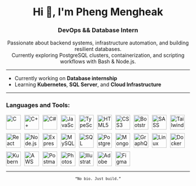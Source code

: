 <h1 align="center">Hi 👋, I'm Pheng Mengheak</h1>
<h3 align="center">DevOps && Database Intern</h3>

<p align="center">
  Passionate about backend systems, infrastructure automation, and building resilient databases.<br>
  Currently exploring PostgreSQL clusters, containerization, and scripting workflows with Bash & Node.js.
</p>

---

- Currently working on **Database internship**  
- Learning **Kubernetes**, **SQL Server**, and **Cloud Infrastructure**  

---
<h3 align="left">Languages and Tools:</h3>

<div align="left" style="display: flex; flex-wrap: wrap; gap: 10px">

<!-- Programming Languages -->
  <img src="https://img.icons8.com/color/48/c-programming.png" alt="C" width="40" height="40"/>
  <img src="https://img.icons8.com/color/48/c-plus-plus-logo.png" alt="C++" width="40" height="40"/>
  <img src="https://img.icons8.com/color/48/c-sharp-logo.png" alt="C#" width="40" height="40"/>
  <img src="https://img.icons8.com/color/48/javascript--v1.png" alt="JavaScript" width="40" height="40"/>
  <img src="https://img.icons8.com/color/48/typescript.png" alt="TypeScript" width="40" height="40"/>

<!-- Frontend & UI -->
  <img src="https://img.icons8.com/color/48/html-5--v1.png" alt="HTML5" width="40" height="40"/>
  <img src="https://img.icons8.com/color/48/css3.png" alt="CSS3" width="40" height="40"/>
  <img src="https://img.icons8.com/color/48/bootstrap.png" alt="Bootstrap" width="40" height="40"/>
  <img src="https://img.icons8.com/color/48/sass.png" alt="SASS" width="40" height="40"/>
  <img src="https://img.icons8.com/color/48/tailwind_css.png" alt="TailwindCSS" width="40" height="40"/>
  <img src="https://img.icons8.com/color/48/react-native.png" alt="React" width="40" height="40"/>

<!-- Backend & Databases -->
  <img src="https://img.icons8.com/color/48/nodejs.png" alt="Node.js" width="40" height="40"/>
  <img src="https://img.icons8.com/ios/50/express-js.png" alt="Express.js" width="40" height="40"/>
  <img src="https://img.icons8.com/color/48/mysql-logo.png" alt="MySQL" width="40" height="40"/>
  <img src="https://img.icons8.com/color/48/microsoft-sql-server.png" alt="SQL Server" width="40" height="40"/>
  <img src="https://img.icons8.com/color/48/postgreesql.png" alt="PostgreSQL" width="40" height="40"/>
  <img src="https://img.icons8.com/color/48/mongodb.png" alt="MongoDB" width="40" height="40"/>
  <img src="https://img.icons8.com/color/48/graphql.png" alt="GraphQL" width="40" height="40"/>

<!-- DevOps & Infra -->
  <img src="https://img.icons8.com/color/48/linux.png" alt="Linux" width="40" height="40"/>
  <img src="https://img.icons8.com/color/48/docker.png" alt="Docker" width="40" height="40"/>
  <img src="https://img.icons8.com/color/48/kubernetes.png" alt="Kubernetes" width="40" height="40"/>
  <img src="https://img.icons8.com/color/48/amazon-web-services.png" alt="AWS" width="40" height="40"/>
  <img src="https://img.icons8.com/color/48/postman-api.png" alt="Postman" width="40" height="40"/>

<!-- Design Tools -->
  <img src="https://img.icons8.com/color/48/adobe-photoshop--v1.png" alt="Photoshop" width="40" height="40"/>
  <img src="https://img.icons8.com/color/48/adobe-illustrator--v1.png" alt="Illustrator" width="40" height="40"/>
  <img src="https://img.icons8.com/color/48/adobe-xd.png" alt="Adobe XD" width="40" height="40"/>
  <img src="https://img.icons8.com/color/48/figma.png" alt="Figma" width="40" height="40"/>

</div>

---

<p align="center"><sub><code>“No bio. Just build.”</code></sub></p>
